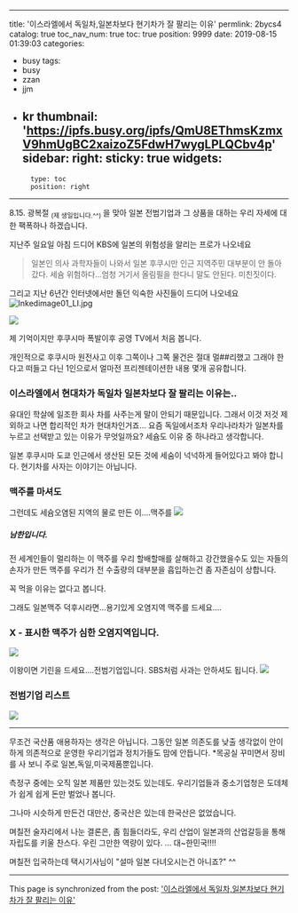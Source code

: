 
---
title: '이스라엘에서 독일차,일본차보다 현기차가 잘 팔리는 이유'
permlink: 2bycs4
catalog: true
toc_nav_num: true
toc: true
position: 9999
date: 2019-08-15 01:39:03
categories:
- busy
tags:
- busy
- zzan
- jjm
- kr
thumbnail: 'https://ipfs.busy.org/ipfs/QmU8EThmsKzmxV9hmUgBC2xaizoZ5FdwH7wygLPLQCbv4p'
sidebar:
    right:
        sticky: true
widgets:
    -
        type: toc
        position: right
---


8.15. 광복절 <sub> (제 생일입니다.^^) </sub>을 맞아 
일본 전범기업과 그 상품을 대하는 우리 자세에 대한 팩폭하나 하겠습니다.

지난주 일요일 아침 드디어 KBS에 일본의 위험성을 알리는  프로가 나오네요
> 일본인 의사 과학자들이 나와서 
 일본 후쿠시만 인근 지역주민 대부분이 안 돌아갔다.
 세슘 위험하다...엄청
거기서 올림필을 한다니 말도 안된다. 미친짓이다. 

그리고 지난 6년간 인터넷에서만 돌던 익숙한 사진들이 드디어 나오네요
![Inkedimage01_LI.jpg](https://ipfs.busy.org/ipfs/QmU8EThmsKzmxV9hmUgBC2xaizoZ5FdwH7wygLPLQCbv4p)


![](https://cdn.steemitimages.com/DQmZUQjbNmRQvzUYQUzojsWeZxU8h7AaRQCh1SKYJ6KdhHF/image.png)

제 기억이지만 후쿠시마 폭발이후 공영 TV에서 처음 봅니다.

개인적으로 후쿠시마 원전사고 이후 그쪽이나 그쪽 물건은 절대 멀##리했고 
그래야 한다고 떠들고 다닌 1인으로서  얼마전 프리젠테이션한 내용 몇개 공유합니다.



### 이스라엘에서 현대차가 독일차 일본차보다 잘 팔리는 이유는..

유대인 학살에 일조한 회사 차를 사주는게 말이 안되기 때문입니다. 
그래서 이것 저것 제외하고 나면 합리적인 차가 현대차인거죠...
요즘 독일에서조차 
우리나라차가 일본차를 누르고 선택받고 있는 이유가 무엇일까요?
 세슘도 이유 중 하나라고 생각합니다.

일본 후쿠시마 도쿄 인근에서 생산된 모든 것에 세숨이 넉넉하게 들어있다고 봐야 합니다.
현기차를 사자는 이야기는 아닙니다.

### 맥주를 마셔도
그런데도 세슘오염된 지역의 물로 만든 이....맥주를
![](https://cdn.steemitimages.com/DQmamaZ3jWxUxAW2cNuTBUJGnRGENiCU63T7j9uVe4ncT94/image.png)
##### 남한입니다.

전 세계인들이 멀리하는 이 맥주를 
우리 할배할매를 살해하고 강간했을수도 있는 자들의 손자가 만든 맥주를
우리가 전 수출량의 대부분을 흡입하는건
좀 자존심이 상합니다. 

꼭 먹을 이유는 없다고 봅니다.

그래도 일본맥주 덕후시라면...용기있게
오염지역 맥주를 드세요....
### X - 표시한 맥주가 심한 오염지역입니다.
![](https://cdn.steemitimages.com/DQme6LGwGdE2g4rtSU5gUoPTu1hx9KM81rfi8WayPVoKj4Z/image.png)


이왕이면 기린을 드세요....전범기업입니다.
SBS처럼 사과는 안하셔도 됩니다.
![](https://cdn.steemitimages.com/DQmQ1EegU7YphSuhhnHjhVzWpBaP6ZQFQivh7EunjLEHago/image.png)


### 전범기업 리스트

![](https://cdn.steemitimages.com/DQmUjgqJSAUHw3omEW95uYY7CWv9yZQNG7Ht1iPAy9XExhb/image.png)

---
무조건 국산품 애용하자는 생각은 아닙니다.
그동안 일본 의존도를 낮출 생각없이 안이하게  의존적으로 운영한 우리기업과 정치가들도 맘에 안듭니다.
*목공실 꾸미면서 장비를 사 보니 주로 일본,독일,미국제품뿐입니다.

측정구 중에는 오직 일본 제품만 있는것도 있는데도.
우리기업들과 중소기업청은  도데체가 쉽게 쉽게 돈만 벌었나 봅니다.

그나마 시슷하게 만든건 대만산, 중국산은 있는데 한국산은 없었습니다. 

며칠전 술자리에서 나눈 결론은, 
좀 힘들더라도, 우리 산업이 일본과의 산업갈등을 통해 자립도를 키울 찬스다. 
우린 그만한 역량이 있다. ...
대~한민국!!!!

며칠전 입국하는데 택시기사님이 
"설마 일본 다녀오시는건 아니죠?" ^^

- - -

This page is synchronized from the post: ['이스라엘에서 독일차,일본차보다 현기차가 잘 팔리는 이유'](https://steemit.com/@raah/2bycs4)
